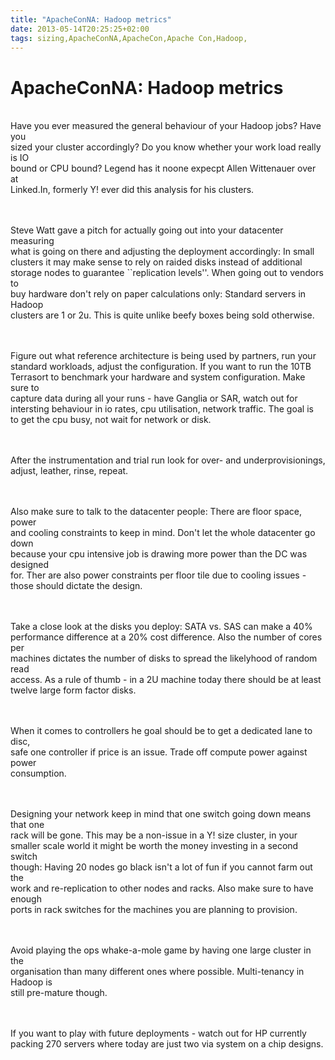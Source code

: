 ```yaml
---
title: "ApacheConNA: Hadoop metrics"
date: 2013-05-14T20:25:25+02:00
tags: sizing,ApacheConNA,ApacheCon,Apache Con,Hadoop,
---
```


# ApacheConNA: Hadoop metrics


<P><br>Have you ever measured the general behaviour of your Hadoop jobs? Have you<br>sized your cluster accordingly? Do 
you know whether your work load really is IO<br>bound or CPU bound? Legend has it noone expecpt Allen Wittenauer over 
at<br>Linked.In, formerly Y! ever did this analysis for his clusters.<br><br><P><br>Steve Watt gave a pitch for 
actually going out into your datacenter measuring<br>what is going on there and adjusting the deployment accordingly: 
In small<br>clusters it may make sense to rely on raided disks instead of additional<br>storage nodes to guarantee 
``replication levels''. When going out to vendors to<br>buy hardware don't rely on paper calculations only: Standard 
servers in Hadoop<br>clusters are 1 or 2u. This is quite unlike beefy boxes being sold otherwise.<br><br><P><br>Figure 
out what reference architecture is being used by partners, run your<br>standard workloads, adjust the configuration. If 
you want to run the 10TB<br>Terrasort to benchmark your hardware and system configuration. Make sure to<br>capture data 
during all your runs - have Ganglia or SAR, watch out for<br>intersting behaviour in io rates, cpu utilisation, network 
traffic. The goal is<br>to get the cpu busy, not wait for network or disk.<br><br><P><br>After the instrumentation and 
trial run look for over- and underprovisionings,<br>adjust, leather, rinse, repeat.<br><br><P><br>Also make sure to 
talk to the datacenter people: There are floor space, power<br>and cooling constraints to keep in mind. Don't let the 
whole datacenter go down<br>because your cpu intensive job is drawing more power than the DC was designed<br>for. Ther 
are also power constraints per floor tile due to cooling issues -<br>those should dictate the 
design.<br><br><P><br>Take a close look at the disks you deploy: SATA vs. SAS can make a 40%<br>performance difference 
at a 20% cost difference. Also the number of cores per<br>machines dictates the number of disks to spread the 
likelyhood of random read<br>access. As a rule of thumb - in a 2U machine today there should be at least<br>twelve 
large form factor disks.<br><br><P><br>When it comes to controllers he goal should be to get a dedicated lane to 
disc,<br>safe one controller if price is an issue. Trade off compute power against 
power<br>consumption.<br><br><P><br>Designing your network keep in mind that one switch going down means that 
one<br>rack will be gone. This may be a non-issue in a Y! size cluster, in your<br>smaller scale world it might be 
worth the money investing in a second switch<br>though: Having 20 nodes go black isn't a lot of fun if you cannot farm 
out the<br>work and re-replication to other nodes and racks. Also make sure to have enough<br>ports in rack switches 
for the machines you are planning to provision.<br><br><P><br>Avoid playing the ops whake-a-mole game by having one 
large cluster in the<br>organisation than many different ones where possible. Multi-tenancy in Hadoop is<br>still 
pre-mature though.<br><br><P><br>If you want to play with future deployments - watch out for HP currently<br>packing 
270 servers where today are just two via system on a chip designs.<br><br><P><br>
